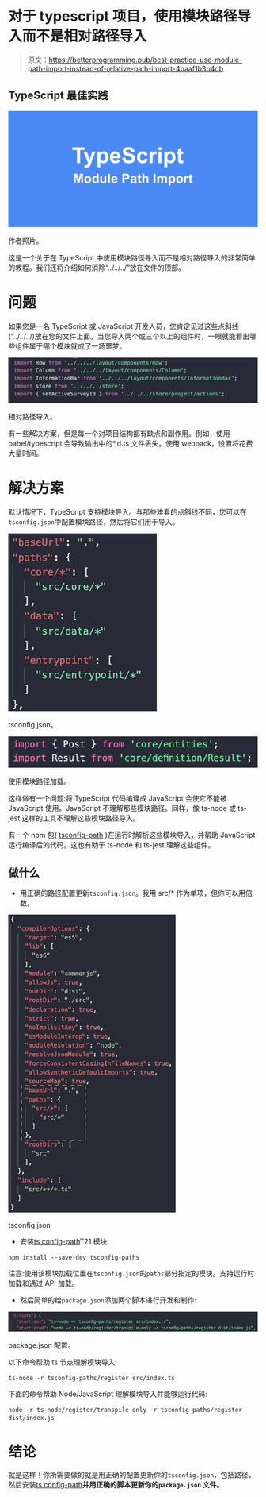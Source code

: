 # 对于 typescript 项目，使用模块路径导入而不是相对路径导入

> 原文：<https://betterprogramming.pub/best-practice-use-module-path-import-instead-of-relative-path-import-4baaf1b3b4db>

## TypeScript 最佳实践

![](img/a3d1a0af30d427b353103fec9931853a.png)

作者照片。

这是一个关于在 TypeScript 中使用模块路径导入而不是相对路径导入的非常简单的教程。我们还将介绍如何消除“../../../”放在文件的顶部。

# **问题**

如果您是一名 TypeScript 或 JavaScript 开发人员，您肯定见过这些点斜线(“../../../)放在您的文件上面。当您导入两个或三个以上的组件时，一眼就能看出哪些组件属于哪个模块就成了一场噩梦。

![](img/e292b497f04f92bd0d8d1a176926cbdd.png)

相对路径导入。

有一些解决方案，但是每一个对项目结构都有缺点和副作用。例如，使用 babel/typescript 会导致输出中的*.d.ts 文件丢失。使用 webpack，设置将花费大量时间。

# **解决方案**

默认情况下，TypeScript 支持模块导入。与那些难看的点斜线不同，您可以在`tsconfig.json`中配置模块路径，然后将它们用于导入。

![](img/8acc2fb9979939e69d66a8ccfadec007.png)

tsconfig.json。

![](img/f70243d0144831ef7cd5c65b8ee09ad6.png)

使用模块路径加载。

这样做有一个问题:将 TypeScript 代码编译成 JavaScript 会使它不能被 JavaScript 使用。JavaScript 不理解那些模块路径。同样，像 ts-node 或 ts-jest 这样的工具不理解这些模块路径导入。

有一个 npm 包( [tsconfig-path](https://www.npmjs.com/package/tsconfig-paths) )在运行时解析这些模块导入，并帮助 JavaScript 运行编译后的代码。这也有助于 ts-node 和 ts-jest 理解这些组件。

## **做什么**

*   用正确的路径配置更新`tsconfig.json`。我用 src/* 作为单项，但你可以用倍数。

![](img/bed4bfcb3205c3f24267fc70304802d6.png)

tsconfig.json

*   安装[ts config-path](https://www.npmjs.com/package/tsconfig-paths)T21 模块:

```
npm install --save-dev tsconfig-paths
```

注意:使用该模块加载位置在`tsconfig.json`的`paths`部分指定的模块。支持运行时加载和通过 API 加载。

*   然后简单的给`package.json`添加两个脚本进行开发和制作:

![](img/3d5ebe15f7d6410a6009599044daf55e.png)

package.json 配置。

以下命令帮助 ts 节点理解模块导入:

```
ts-node -r tsconfig-paths/register src/index.ts
```

下面的命令帮助 Node/JavaScript 理解模块导入并能够运行代码:

```
node -r ts-node/register/transpile-only -r tsconfig-paths/register dist/index.js
```

# **结论**

就是这样！你所需要做的就是用正确的配置更新你的`tsconfig.json`，包括路径，然后安装[ts config-path](https://www.npmjs.com/package/tsconfig-paths)**并用正确的脚本更新你的`package.json` 文件。**
